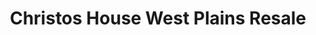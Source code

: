 ---
title: "Christos House West Plains Resale"
url: /west-plains/christos-house-west-plains-resale/
shop: charity
---